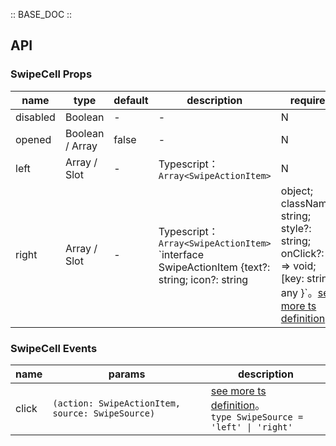:: BASE_DOC ::

## API

### SwipeCell Props

name | type | default | description | required
-- | -- | -- | -- | --
disabled | Boolean | - | \- | N
opened   | Boolean / Array | false  | \- | N
left | Array / Slot | - | Typescript：`Array<SwipeActionItem>` | N
right | Array / Slot | - | Typescript：`Array<SwipeActionItem>` `interface SwipeActionItem {text?: string; icon?: string | object; className?: string; style?: string; onClick?: () => void; [key: string]: any }`。[see more ts definition](https://github.com/Tencent/tdesign-miniprogram/tree/develop/src/swipe-cell/type.ts) | N

### SwipeCell Events

name | params | description
-- | -- | --
click | `(action: SwipeActionItem, source: SwipeSource)` | [see more ts definition](https://github.com/Tencent/tdesign-miniprogram/tree/develop/src/swipe-cell/type.ts)。<br/>`type SwipeSource = 'left' \| 'right'`<br/>
